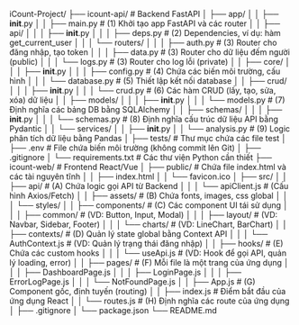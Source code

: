 iCount-Project/
├── icount-api/                     # Backend FastAPI
│   ├── app/
│   │   ├── __init__.py
│   │   ├── main.py                 # (1) Khởi tạo app FastAPI và các router
│   │   ├── api/
│   │   │   ├── __init__.py
│   │   │   ├── deps.py             # (2) Dependencies, ví dụ: hàm get_current_user
│   │   │   └── routers/
│   │   │       ├── auth.py         # (3) Router cho đăng nhập, tạo token
│   │   │       ├── data.py         # (3) Router cho dữ liệu đếm người (public)
│   │   │       └── logs.py         # (3) Router cho log lỗi (private)
│   │   ├── core/
│   │   │   ├── __init__.py
│   │   │   ├── config.py           # (4) Chứa các biến môi trường, cấu hình
│   │   │   └── database.py         # (5) Thiết lập kết nối database
│   │   ├── crud/
│   │   │   ├── __init__.py
│   │   │   └── crud.py             # (6) Các hàm CRUD (lấy, tạo, sửa, xóa) dữ liệu
│   │   ├── models/
│   │   │   ├── __init__.py
│   │   │   └── models.py           # (7) Định nghĩa các bảng DB bằng SQLAlchemy
│   │   ├── schemas/
│   │   │   ├── __init__.py
│   │   │   └── schemas.py          # (8) Định nghĩa cấu trúc dữ liệu API bằng Pydantic
│   │   └── services/
│   │       ├── __init__.py
│   │       └── analysis.py         # (9) Logic phân tích dữ liệu bằng Pandas
│   ├── tests/                      # Thư mục chứa các file test
│   ├── .env                        # File chứa biến môi trường (không commit lên Git)
│   ├── .gitignore
│   └── requirements.txt            # Các thư viện Python cần thiết
├── icount-web/                     # Frontend React/Vue
│   ├── public/                     # Chứa file index.html và các tài nguyên tĩnh
│   │   ├── index.html
│   │   └── favicon.ico
│   ├── src/
│   │   ├── api/                    # (A) Chứa logic gọi API từ Backend
│   │   │   └── apiClient.js        # (Cấu hình Axios/Fetch)
│   │   ├── assets/                 # (B) Chứa fonts, images, css global
│   │   │   └── styles/
│   │   ├── components/             # (C) Các component UI tái sử dụng
│   │   │   ├── common/             # (VD: Button, Input, Modal)
│   │   │   ├── layout/             # (VD: Navbar, Sidebar, Footer)
│   │   │   └── charts/             # (VD: LineChart, BarChart)
│   │   ├── contexts/               # (D) Quản lý state global bằng Context API
│   │   │   └── AuthContext.js      # (VD: Quản lý trạng thái đăng nhập)
│   │   ├── hooks/                  # (E) Chứa các custom hooks
│   │   │   └── useApi.js           # (VD: Hook để gọi API, quản lý loading, error)
│   │   ├── pages/                  # (F) Mỗi file là một trang của ứng dụng
│   │   │   ├── DashboardPage.js
│   │   │   ├── LoginPage.js
│   │   │   ├── ErrorLogPage.js
│   │   │   └── NotFoundPage.js
│   │   ├── App.js                  # (G) Component gốc, định tuyến (routing)
│   │   ├── index.js                # Điểm bắt đầu của ứng dụng React
│   │   └── routes.js               # (H) Định nghĩa các route của ứng dụng
│   ├── .gitignore
│   └── package.json
└── README.md
